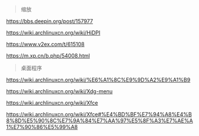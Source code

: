 > 缩放

https://bbs.deepin.org/post/157977

https://wiki.archlinuxcn.org/wiki/HiDPI

https://www.v2ex.com/t/615108

https://m.xp.cn/b.php/54008.html

> 桌面程序

https://wiki.archlinuxcn.org/wiki/%E6%A1%8C%E9%9D%A2%E9%A1%B9

https://wiki.archlinuxcn.org/wiki/Xdg-menu

https://wiki.archlinuxcn.org/wiki/Xfce

https://wiki.archlinuxcn.org/wiki/Xfce#%E4%BD%BF%E7%94%A8%E4%B8%8D%E5%90%8C%E7%9A%84%E7%AA%97%E5%8F%A3%E7%AE%A1%E7%90%86%E5%99%A8
